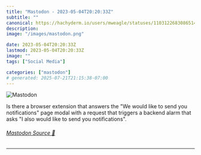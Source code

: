 ```yaml
---
title: "Mastodon - 2023-05-04T20:20:33Z"
subtitle: ""
canonical: https://hachyderm.io/users/mweagle/statuses/110312268308651402
description:
image: "/images/mastodon.png"

date: 2023-05-04T20:20:33Z
lastmod: 2023-05-04T20:20:33Z
image: ""
tags: ["Social Media"]

categories: ["mastodon"]
# generated: 2025-07-21T21:15:38-07:00
---
```

![Mastodon](/images/mastodon.png)

<p>Is there a browser extension that answers the &quot;We would like to send you notifications&quot; page modal with a request that triggers a backend alarm that asks &quot;I also would like to send you notifications&quot;.</p>


###### [Mastodon Source 🐘](https://hachyderm.io/@mweagle/110312268308651402)

___

